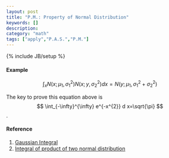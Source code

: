 ```yaml
---
layout: post
title: "P.M.: Property of Normal Distribution"
keywords: []
description: 
category: "math"
tags: ["apply","P.A.S.","P.M."]
---
```

{% include JB/setup %}


#### Example
$$
\int_{x} N\left(x ; \mu_{1}, \sigma_{1}^{2}\right) N\left(x ; y,
\sigma_{2}^{2}\right) d x=N\left(y ; \mu_{1},
\sigma_{1}^{2}+\sigma_{2}^{2}\right)
$$

The key to prove this equation above is $$
\int_{-\infty}^{\infty} e^{-x^{2}} d x=\sqrt{\pi}
$$.


#### Reference
1. [Gaussian Integral](https://en.wikipedia.org/wiki/Gaussian_integral)
2. [Integral of product of two normal distribution](https://math.stackexchange.com/questions/1720382/integral-of-product-of-two-normal-distribution-densities)




